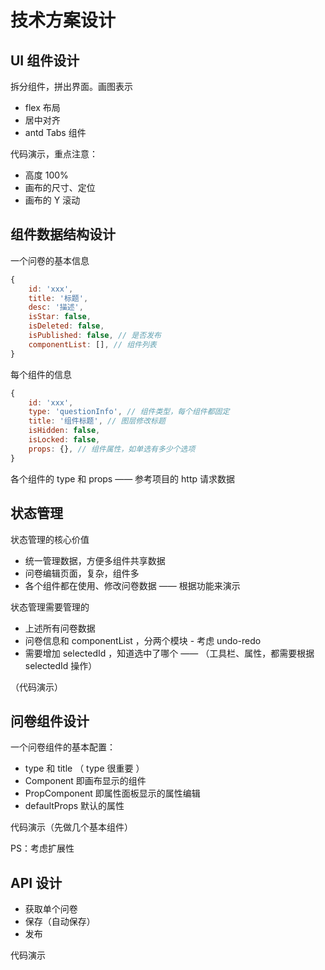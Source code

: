 # 技术方案设计

## UI 组件设计

拆分组件，拼出界面。画图表示

- flex 布局
- 居中对齐
- antd Tabs 组件

代码演示，重点注意：
- 高度 100%
- 画布的尺寸、定位
- 画布的 Y 滚动

## 组件数据结构设计

一个问卷的基本信息

```js
{
    id: 'xxx',
    title: '标题',
    desc: '描述',
    isStar: false,
    isDeleted: false,
    isPublished: false, // 是否发布
    componentList: [], // 组件列表
}
```

每个组件的信息

```js
{
    id: 'xxx',
    type: 'questionInfo', // 组件类型，每个组件都固定
    title: '组件标题', // 图层修改标题
    isHidden: false,
    isLocked: false,
    props: {}, // 组件属性，如单选有多少个选项
}
```

各个组件的 type 和 props —— 参考项目的 http 请求数据

## 状态管理

状态管理的核心价值
- 统一管理数据，方便多组件共享数据
- 问卷编辑页面，复杂，组件多
- 各个组件都在使用、修改问卷数据 —— 根据功能来演示

状态管理需要管理的
- 上述所有问卷数据
- 问卷信息和 componentList ，分两个模块 - 考虑 undo-redo
- 需要增加 selectedId ，知道选中了哪个 —— （工具栏、属性，都需要根据 selectedId 操作）

（代码演示）

## 问卷组件设计

一个问卷组件的基本配置：
- type 和 title （ type 很重要 ）
- Component 即画布显示的组件
- PropComponent 即属性面板显示的属性编辑
- defaultProps 默认的属性

代码演示（先做几个基本组件）

PS：考虑扩展性

## API 设计

- 获取单个问卷
- 保存（自动保存）
- 发布

代码演示
